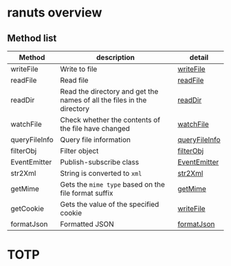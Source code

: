 # ranuts overview

## Method list

| Method        | description                                                            | detail                              |
| ------------- | ---------------------------------------------------------------------- | ----------------------------------- |
| writeFile     | Write to file                                                          | [writeFile](./file/writeFile.md)    |
| readFile      | Read file                                                              | [readFile](./file/readFile.md)      |
| readDir       | Read the directory and get the names of all the files in the directory | [readDir](./file/readDir.md)        |
| watchFile     | Check whether the contents of the file have changed                    | [watchFile](./file/watchFile.md)    |
| queryFileInfo | Query file information                                                 | [queryFileInfo](./file/fileInfo.md) |
| filterObj     | Filter object                                                          | [filterObj](./utils/filterObj.md)   |
| EventEmitter  | Publish-subscribe class                                                | [EventEmitter](./mode/subscribe.md) |
| str2Xml       | String is converted to `xml`                                           | [str2Xml](./utils/str2xml.md)       |
| getMime       | Gets the `mime type` based on the file format suffix                   | [getMime](./mimeType/mimeType.md)   |
| getCookie     | Gets the value of the specified cookie                                 | [writeFile](./utils/getCookie.md)   |
| formatJson    | Formatted JSON                                                         | [formatJson](./utils/formatJson.md) |

# TOTP

<TOTP />
